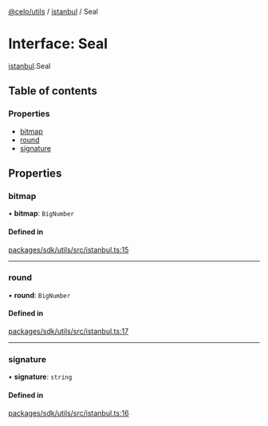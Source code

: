 [@celo/utils](../README.md) / [istanbul](../modules/istanbul.md) / Seal

# Interface: Seal

[istanbul](../modules/istanbul.md).Seal

## Table of contents

### Properties

- [bitmap](istanbul.Seal.md#bitmap)
- [round](istanbul.Seal.md#round)
- [signature](istanbul.Seal.md#signature)

## Properties

### bitmap

• **bitmap**: `BigNumber`

#### Defined in

[packages/sdk/utils/src/istanbul.ts:15](https://github.com/celo-org/developer-tooling/blob/master/packages/sdk/utils/src/istanbul.ts#L15)

___

### round

• **round**: `BigNumber`

#### Defined in

[packages/sdk/utils/src/istanbul.ts:17](https://github.com/celo-org/developer-tooling/blob/master/packages/sdk/utils/src/istanbul.ts#L17)

___

### signature

• **signature**: `string`

#### Defined in

[packages/sdk/utils/src/istanbul.ts:16](https://github.com/celo-org/developer-tooling/blob/master/packages/sdk/utils/src/istanbul.ts#L16)
